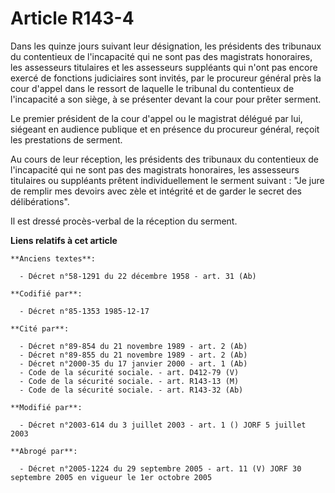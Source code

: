 # Article R143-4

Dans les quinze jours suivant leur désignation, les présidents des tribunaux du contentieux de l'incapacité qui ne sont pas
des magistrats honoraires, les assesseurs titulaires et les assesseurs suppléants qui n'ont pas encore exercé de fonctions
judiciaires sont invités, par le procureur général près la cour d'appel dans le ressort de laquelle le tribunal du
contentieux de l'incapacité a son siège, à se présenter devant la cour pour prêter serment.

Le premier président de la cour d'appel ou le magistrat délégué par lui, siégeant en audience publique et en présence du
procureur général, reçoit les prestations de serment.

Au cours de leur réception, les présidents des tribunaux du contentieux de l'incapacité qui ne sont pas des magistrats
honoraires, les assesseurs titulaires ou suppléants prêtent individuellement le serment suivant : "Je jure de remplir mes
devoirs avec zèle et intégrité et de garder le secret des délibérations".

Il est dressé procès-verbal de la réception du serment.

**Liens relatifs à cet article**

	**Anciens textes**:

	  - Décret n°58-1291 du 22 décembre 1958 - art. 31 (Ab)

	**Codifié par**:

	  - Décret n°85-1353 1985-12-17

	**Cité par**:

	  - Décret n°89-854 du 21 novembre 1989 - art. 2 (Ab)
	  - Décret n°89-855 du 21 novembre 1989 - art. 2 (Ab)
	  - Décret n°2000-35 du 17 janvier 2000 - art. 1 (Ab)
	  - Code de la sécurité sociale. - art. D412-79 (V)
	  - Code de la sécurité sociale. - art. R143-13 (M)
	  - Code de la sécurité sociale. - art. R143-32 (Ab)

	**Modifié par**:

	  - Décret n°2003-614 du 3 juillet 2003 - art. 1 () JORF 5 juillet 2003

	**Abrogé par**:

	  - Décret n°2005-1224 du 29 septembre 2005 - art. 11 (V) JORF 30 septembre 2005 en vigueur le 1er octobre 2005
